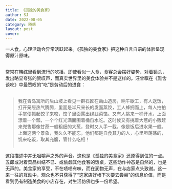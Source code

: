 ```yaml
---
title: 《孤独的美食家》
author: SJ
date: 2022-08-05
category: 随感
layout: post
cover:
---
```


一人食，心理活动会异常活跃起来。《孤独的美食家》把这种自言自语的体验呈现得原汁原味。<br><br>

常常在韩综里看到流行的吃播，即使看似一人食，食客总会摆好姿势、对着镜头，发出略显夸张的赞叹声，而真实世界里的美食体验并不是这样的。汪曾祺在《雅舍谈吃》中最赞叹的“吃”是劳动后的进食：<br><br>

>我在青岛寓所的后山坡上看见一群石匠在凿山造房，晌午歇工，有人送饭，打开笼屉热气腾腾，里面是半尺来长的发面蒸饺，工人蜂拥而上，每人拍拍手掌便抓起饺子来咬，饺子里面露出绿韭菜馅。又有人挑来一桶开水，上面漂着一个瓢，一个个红光满面围着桶舀水吃。这时候又有挑着大葱的小贩赶来兜售那像甘蔗一般粗细的大葱，登时又人手一截，像是饭后进水果一般。上面这两个景象，我久久不能忘，他们都是自食其力的人，心里坦荡荡的，饥来吃饭，取其充腹，管什么吃相！ <br><br>

这段描述中并无咀嚼声之外的声音。这也是《孤独的美食家》还原得到位的一点。五郎或对着菜品纠结不已、或偷觑其他食客的饭桌，这些动作神态是自然的，也是无声的。美食家的享受，不在啧啧有味，而在润物无声，在与店家点头致谢。这一来一往的互动中，观众也不只获得了“这家店好棒下次要去尝尝”的信息价值，而是看到仍有制造美食的小店存在，对生活仿佛也多一份希望。